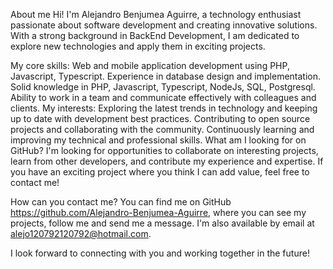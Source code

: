 About me
Hi! I'm Alejandro Benjumea Aguirre, a technology enthusiast passionate about software development and creating innovative solutions. With a strong background in BackEnd Development, I am dedicated to explore new technologies and apply them in exciting projects.

My core skills:
Web and mobile application development using PHP, Javascript, Typescript.
Experience in database design and implementation.
Solid knowledge in PHP, Javascript, Typescript, NodeJs, SQL, Postgresql.
Ability to work in a team and communicate effectively with colleagues and clients.
My interests:
Exploring the latest trends in technology and keeping up to date with development best practices.
Contributing to open source projects and collaborating with the community.
Continuously learning and improving my technical and professional skills.
What am I looking for on GitHub?
I'm looking for opportunities to collaborate on interesting projects, learn from other developers, and contribute my experience and expertise. If you have an exciting project where you think I can add value, feel free to contact me!

How can you contact me?
You can find me on GitHub https://github.com/Alejandro-Benjumea-Aguirre, where you can see my projects, follow me and send me a message. I'm also available by email at alejo120792120792@hotmail.com.

I look forward to connecting with you and working together in the future!
